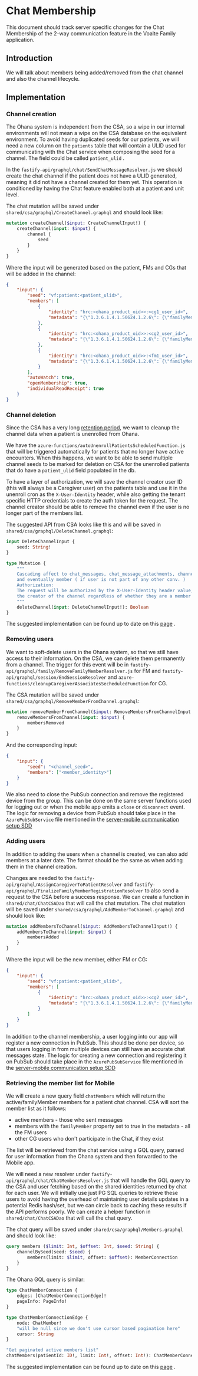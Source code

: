 # Chat Membership

This document should track server specific changes for the Chat Membership of the 2-way communication feature in the
Voalte Family application.

## Introduction

We will talk about members being added/removed from the chat channel and also the channel lifecycle.

## Implementation

### Channel creation

The Ohana system is independent from the CSA, so a wipe in our internal environments will not mean a wipe on the CSA
database on the equivalent environment. To avoid having duplicated seeds for our patients, we will need a new column on
the `patients` table that will contain a ULID used for communicating with the Chat service when composing the seed for a
channel. The field could be called `patient_ulid` .

In the `fastify-api/graphql/chat/SendChatMessageResolver.js` we should create the chat channel if the patient does not
have a ULID generated, meaning it did not have a channel created for them yet. This operation is conditioned by having
the Chat feature enabled both at a patient and unit level.

The chat mutation will be saved under `shared/csa/graphql/CreateChannel.graphql` and should look like:

```graphql
mutation createChannel($input: CreateChannelInput!) {
    createChannel(input: $input) {
        channel {
            seed
        }
    }
}
```

Where the input will be generated based on the patient, FMs and CGs that will be added in the channel:

```json
{
    "input": {
        "seed": "vf:patient:<patient_ulid>",
        "members": [
            {
                "identity": "hrc:<ohana_product_oid>>:<cg1_user_id>",
                "metadata": "{\"1.3.6.1.4.1.50624.1.2.6\": {\"familyMember\": false}}"
            },
            {
                "identity": "hrc:<ohana_product_oid>>:<cg2_user_id>",
                "metadata": "{\"1.3.6.1.4.1.50624.1.2.6\": {\"familyMember\": false}}"
            },
            {
                "identity": "hrc:<ohana_product_oid>>:<fm1_user_id>",
                "metadata": "{\"1.3.6.1.4.1.50624.1.2.6\": {\"familyMember\": true}}"
            }
        ],
        "autoWatch": true,
        "openMembership": true,
        "individualReadReceipt": true
    }
}
```

### Channel deletion

Since the CSA has a very
long [retention period](https://hill-rom.atlassian.net/wiki/spaces/CSA/pages/4306272320/Initial+implementation), we want
to cleanup the channel data when a patient is unenrolled from Ohana.

We have the `azure-functions/autoUnenrollPatientsScheduledFunction.js` that will be triggered automatically for patients
that no longer have active encounters. When this happens, we want to be able to send multiple channel seeds to be marked
for deletion on CSA for the unenrolled patients that do have a `patient_ulid` field populated in the db.

To have a layer of authorization, we will save the channel creator user ID (this will always be a Caregiver user) on the
patients table and use it in the unenroll cron as the `X-User-Identity` header, while also getting the tenant specific
HTTP credentials to create the auth token for the request. The channel creator should be able to remove the channel even
if the user is no longer part of the members list.

The suggested API from CSA looks like this and will be saved in `shared/csa/graphql/DeleteChannel.graphql`:

```graphql
input DeleteChannelInput {
    seed: String!
}

type Mutation {
    """
    Cascading affect to chat_messages, chat_message_attachments, channel_membership
    and eventually member ( if user is not part of any other conv. )
    Authorization:
    The request will be authorized by the X-User-Identity header value, which should be
    the creator of the channel regardless of whether they are a member or not.
    """
    deleteChannel(input: DeleteChannelInput!): Boolean
}
```

The suggested implementation can be found up to date on
this [page](https://hill-rom.atlassian.net/wiki/spaces/CSA/pages/4228317227/Chat+Updates+to+Support+Voalte+Family+1.9+Review)
.

### Removing users

We want to soft-delete users in the Ohana system, so that we still have access to their information. On the CSA, we can
delete them permanently from a channel.
The trigger for this event will be in `fastify-api/graphql/family/RemoveFamilyMemberResolver.js` for FM
and `fastify-api/graphql/session/EndSessionResolver` and `azure-functions/cleanupCaregiverAssociatesSecheduledFunction`
for CG.

The CSA mutation will be saved under `shared/csa/graphql/RemoveMemberFromChannel.graphql`:

```graphql
mutation removeMemberFromChannel($input: RemoveMembersFromChannelInput!) {
    removeMembersFromChannel(input: $input) {
        membersRemoved
    }
}
```

And the corresponding input:

```json
{
    "input": {
        "seed": "<channel_seed>",
        "members": ["<member_identity>"]
    }
}
```

We also need to close the PubSub connection and remove the registered device from the group. This can be done on the
same server functions used for logging out or when the mobile app emits a `close` or `disconnect` event.
The logic for removing a device from PubSub should take place in the `AzurePubSubService` file mentioned in
the [server-mobile communication setup SDD](https://github.com/Hillrom-Enterprise/ohana-server/blob/develop/docs/2_way_communication/server_mobile_communication_setup.md)

### Adding users

In addition to adding the users when a channel is created, we can also add members at a later date. The format should be
the same as when adding them in the channel creation.

Changes are needed to the `fastify-api/graphql/AssignCaregiverToPatientResolver`
and `fastify-api/graphql/FinalizeFamilyMemberRegistrationResolver` to also send a request to the CSA before a success
response. We can create a function in `shared/chat/ChatCSADao` that will call the chat mutation.
The chat mutation will be saved under `shared/csa/graphql/AddMemberToChannel.graphql` and should look like:

```graphql
mutation addMembersToChannel($input: AddMembersToChannelInput!) {
    addMembersToChannel(input: $input) {
        membersAdded
    }
}
```

Where the input will be the new member, either FM or CG:

```json
{
    "input": {
        "seed": "vf:patient:<patient_ulid>",
        "members": [
            {
                "identity": "hrc:<ohana_product_oid>>:<cg2_user_id>",
                "metadata": "{\"1.3.6.1.4.1.50624.1.2.6\": {\"familyMember\": false}}"
            }
        ]
    }
}
```

In addition to the channel membership, a user logging into our app will register a new connection in PubSub. This should
be done per device, so that users logging in from multiple devices can still have an accurate chat messages state.
The logic for creating a new connection and registering it on PubSub should take place in the `AzurePubSubService` file
mentioned in
the [server-mobile communication setup SDD](https://github.com/Hillrom-Enterprise/ohana-server/blob/develop/docs/2_way_communication/server_mobile_communication_setup.md)

### Retrieving the member list for Mobile

We will create a new query field `chatMembers` which will return the active/familyMember members for a patient chat
channel.
CSA will sort the member list as it follows:

-   active members - those who sent messages
-   members with the `familyMember` property set to true in the metadata - all the FM users
-   other CG users who don't participate in the Chat, if they exist

The list will be retrieved from the chat service using a GQL query, parsed for user information from the Ohana system
and then forwarded to the Mobile app.

We will need a new resolver under `fastify-api/graphql/chat/ChatMembersResolver.js` that will handle the GQL query to
the CSA and user fetching based on the shared identities returned by chat for each user. We will initially use just PG
SQL queries to retrieve these users to avoid having the overhead of maintaining user details updates in a potential
Redis hash/set, but we can circle back to caching these results if the API performs poorly.
We can create a helper function in `shared/chat/ChatCSADao` that will call the chat query.

The chat query will be saved under `shared/csa/graphql/Members.graphql` and should look like:

```graphql
query members ($limit: Int, $offset: Int, $seed: String) {
    channelBySeed(seed: $seed) {
        members(limit: $limit, offset: $offset): MemberConnection
    }
}
```

The Ohana GQL query is similar:

```graphql
type ChatMemberConnection {
    edges: [ChatMemberConnectionEdge]!
    pageInfo: PageInfo!
}

type ChatMemberConnectionEdge {
    node: ChatMember!
    "will be null since we don't use cursor based pagination here"
    cursor: String
}

"Get paginated active members list"
chatMembers(patientId: ID!, limit: Int!, offset: Int!): ChatMemberConnection
```

The suggested implementation can be found up to date on
this [page](https://hill-rom.atlassian.net/wiki/spaces/CSA/pages/4228317227/Chat+Updates+to+Support+Voalte+Family+1.9+Review)
.
